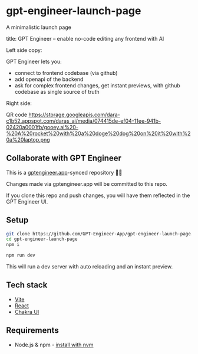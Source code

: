 # gpt-engineer-launch-page

A minimalistic launch page

title: GPT Engineer – enable no-code editing any frontend with AI

Left side copy:

GPT Engineer lets you:
- connect to frontend codebase (via github)
- add openapi of the backend
- ask for complex frontend changes, get instant previews, with github codebase as single source of truth

Right side:

QR code https://storage.googleapis.com/dara-c1b52.appspot.com/daras_ai/media/074415de-ef04-11ee-941b-02420a0001fb/gooey.ai%20-%20A%20rocket%20with%20a%20doge%20dog%20on%20it%20with%20a%20laptop.png

## Collaborate with GPT Engineer

This is a [gptengineer.app](https://gptengineer.app)-synced repository 🌟🤖

Changes made via gptengineer.app will be committed to this repo.

If you clone this repo and push changes, you will have them reflected in the GPT Engineer UI.

## Setup

```sh
git clone https://github.com/GPT-Engineer-App/gpt-engineer-launch-page.git
cd gpt-engineer-launch-page
npm i
```

```sh
npm run dev
```

This will run a dev server with auto reloading and an instant preview.

## Tech stack

- [Vite](https://vitejs.dev/)
- [React](https://react.dev/)
- [Chakra UI](https://chakra-ui.com/)

## Requirements

- Node.js & npm - [install with nvm](https://github.com/nvm-sh/nvm#installing-and-updating)
